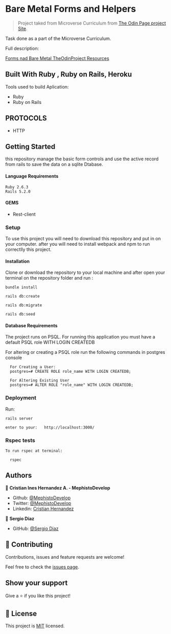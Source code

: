 # Bare Metal Forms and Helpers


> Project taked from Microverse Curriculum from [The Odin Page project Site](https://github.com/MephistoDevelop/micro-reddit).

Task done as a part of the Microverse Curriculum.

Full description:

[Forms nad Bare Metal TheOdinProject Resources](https://www.theodinproject.com/courses/ruby-on-rails/lessons/forms)


## Built With Ruby , Ruby on Rails, Heroku
Tools used to build Aplication:

- Ruby
- Ruby on Rails
 
## PROTOCOLS

- HTTP

## Getting Started


this repository manage the basic form controls and use the active record from rails to save the data on a sqlite Dtabase.


#### Language Requirements

    Ruby 2.6.3
    Rails 5.2.0

#### GEMS

- Rest-client

### Setup

To use this project you will need to download this repository and put in on your computer.
after you will need to install webpack and npm to run correctlly this project.

#### Installation

Clone or download the repository to your local machine and after open your terminal on the repository folder and run :

    bundle install

    rails db:create

    rails db:migrate

    rails db:seed
    
    
#### Database Requirements

The project runs on PSQL. For running this application you must have a default PSQL role WITH LOGIN CREATEDB

For altering or creating a PSQL role run the following commands in postgres console

      For Creating a User:
      postgres=# CREATE ROLE role_name WITH LOGIN CREATEDB;

      For Altering Existing User
      postgres=# ALTER ROLE "role_name" WITH LOGIN CREATEDB;
      

### Deployment


Run:

    rails server

    enter to your:   http://localhost:3000/

### Rspec tests

    To run rspec at terminal:

      rspec

## Authors

👤 **Cristian Ines Hernandez A. - MephistoDevelop**

- Github: [@MephistoDevelop](https://github.com/MephistoDevelop)
- Twitter: [@MephistoDevelop](https://twitter.com/MephistoDevelop)
- Linkedin: [Cristian Hernandez](https://www.linkedin.com/in/cristian-hernandez1992/)

👤 **Sergio Diaz**

- GitHub: [@Sergio Diaz](https://github.com/serdg0)

## 🤝 Contributing

Contributions, issues and feature requests are welcome!

Feel free to check the [issues page](issues/).

## Show your support

Give a ⭐️ if you like this project!

## 📝 License

This project is [MIT](lic.url) licensed.



